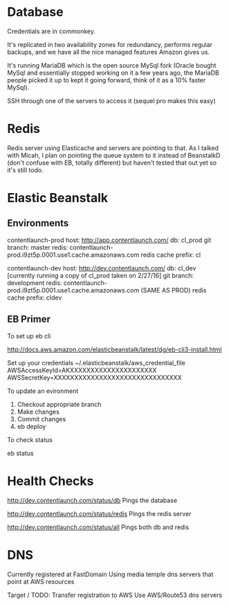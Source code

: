 # Database

Credentials are in commonkey.

It's replicated in two availability zones for redundancy, performs regular backups, and we have all the nice managed features Amazon gives us.

It's running MariaDB which is the open source MySql fork (Oracle bought MySql and essentially stopped working on it a few years ago, the MariaDB people picked it up to kept it going forward, think of it as a 10% faster MySql).

SSH through one of the servers to access it (sequel pro makes this easy)

# Redis

Redis server using Elasticache and servers are pointing to that.
As I talked with Micah, I plan on pointing the queue system to it instead of BeanstalkD (don't confuse with EB, totally different) but haven't tested that out yet so it's still todo.

# Elastic Beanstalk


## Environments

contentlaunch-prod
host: http://app.contentlaunch.com/
db: cl_prod
git branch: master
redis: contentlaunch-prod.i9zt5p.0001.use1.cache.amazonaws.com
redis cache prefix: cl


contentlaunch-dev
host: http://dev.contentlaunch.com/
db: cl_dev  [currently running a copy of cl_prod taken on 2/27/16]
git branch: development
redis: contentlaunch-prod.i9zt5p.0001.use1.cache.amazonaws.com (SAME AS PROD)
redis cache prefix: cldev

## EB Primer

To set up eb cli

http://docs.aws.amazon.com/elasticbeanstalk/latest/dg/eb-cli3-install.html

Set up your credentials
~/.elasticbeanstalk/aws_credential_file
AWSAccessKeyId=AKXXXXXXXXXXXXXXXXXXXXX
AWSSecretKey=XXXXXXXXXXXXXXXXXXXXXXXXXXXXXXX

To update an evironment

1. Checkout appropriate branch
2. Make changes
3. Commit changes
4. eb deploy

To check status

eb status

# Health Checks

http://dev.contentlaunch.com/status/db
Pings the database

http://dev.contentlaunch.com/status/redis
Pings the redis server

http://dev.contentlaunch.com/status/all
Pings both db and redis



# DNS

Currently registered at FastDomain
Using media temple dns servers that point at AWS resources

Target / TODO:
Transfer registration to AWS
Use AWS/Route53 dns servers

